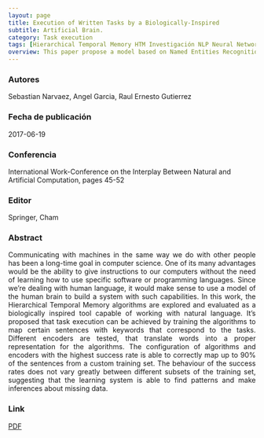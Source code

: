 ```yaml
---
layout: page
title: Execution of Written Tasks by a Biologically-Inspired 
subtitle: Artificial Brain.
category: Task execution
tags: [Hierarchical Temporal Memory HTM Investigación NLP Neural Networks]
overview: This paper propose a model based on Named Entities Recognition, using Conditional Random Fields (CRFs) for Spanish language.
---
```


### Autores
Sebastian Narvaez, Angel Garcia, Raul Ernesto Gutierrez

### Fecha de publicación
2017-06-19

### Conferencia
International Work-Conference on the Interplay Between Natural and Artificial Computation, pages 45-52

### Editor
Springer, Cham

### Abstract
<p style='text-align: justify;'>
Communicating with machines in the same way we do with other people has been a long-time goal in computer science. One of its many advantages would be the ability to give instructions to our computers without the need of learning how to use specific software or programming languages. Since we’re dealing with human language, it would make sense to use a model of the human brain to build a system with such capabilities. In this work, the Hierarchical Temporal Memory algorithms are explored and evaluated as a biologically inspired tool capable of working with natural language. It’s proposed that task execution can be achieved by training the algorithms to map certain sentences with keywords that correspond to the tasks. Different encoders are tested, that translate words into a proper representation for the algorithms. The configuration of algorithms and encoders with the highest success rate is able to correctly map up to 90% of the sentences from a custom training set. The behaviour of the success rates does not vary greatly between different subsets of the training set, suggesting that the learning system is able to find patterns and make inferences about missing data.
</p>

### Link
[PDF](https://link.springer.com/chapter/10.1007/978-3-319-59740-9_5)
